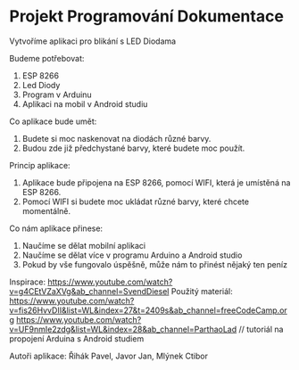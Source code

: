 # Projekt Programování Dokumentace

Vytvoříme aplikaci pro blikání s LED Diodama

Budeme potřebovat:
 1. ESP 8266
 2. Led Diody
 3. Program v Arduinu
 4. Aplikaci na mobil v Android studiu
 

Co aplikace bude umět:
 1. Budete si moc naskenovat na diodách různé barvy.
2. Budou zde již předchystané barvy, které budete moc použít.


Princip aplikace:
 1. Aplikace bude připojena na ESP 8266, pomocí WIFI, která je umístěná na ESP 8266.
 2. Pomocí WIFI si budete moc ukládat různé barvy, které chcete momentálně.
 
Co nám aplikace přinese:
 1. Naučíme se dělat mobilní aplikaci
 2. Naučíme se dělat více v programu Arduino a Android studio
 3. Pokud by vše fungovalo úspěšně, může nám to přinést nějaký ten peníz
 
Inspirace: https://www.youtube.com/watch?v=g4CEtVZaXVg&ab_channel=SvendDiesel
Použitý materiál: https://www.youtube.com/watch?v=fis26HvvDII&list=WL&index=27&t=2409s&ab_channel=freeCodeCamp.org
                  https://www.youtube.com/watch?v=UF9nmIe2zdg&list=WL&index=28&ab_channel=ParthaoLad // tutoriál na propojení Arduina s Android studiem

Autoři aplikace:
    Řihák Pavel,
    Javor Jan,
    Mlýnek Ctibor
 



 
